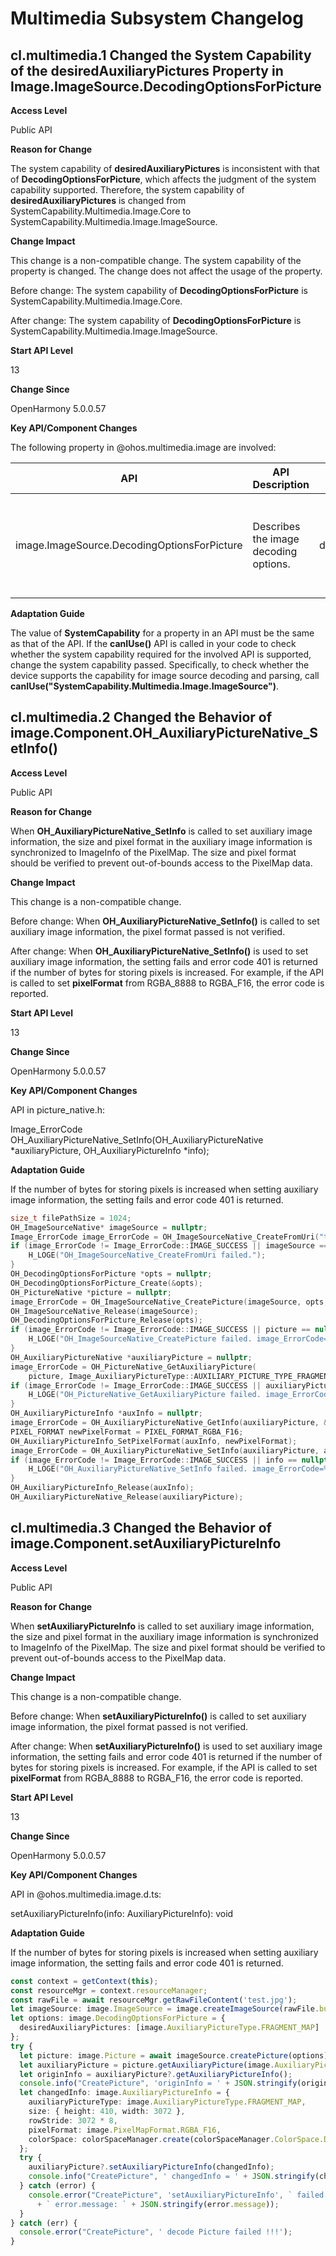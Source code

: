 # Multimedia Subsystem Changelog

## cl.multimedia.1 Changed the System Capability of the desiredAuxiliaryPictures Property in Image.ImageSource.DecodingOptionsForPicture

**Access Level**

Public API

**Reason for Change**

The system capability of **desiredAuxiliaryPictures** is inconsistent with that of **DecodingOptionsForPicture**, which affects the judgment of the system capability supported. Therefore, the system capability of **desiredAuxiliaryPictures** is changed from SystemCapability.Multimedia.Image.Core to SystemCapability.Multimedia.Image.ImageSource.

**Change Impact**

This change is a non-compatible change.
The system capability of the property is changed. The change does not affect the usage of the property.

Before change: The system capability of **DecodingOptionsForPicture** is SystemCapability.Multimedia.Image.Core.

After change: The system capability of **DecodingOptionsForPicture** is SystemCapability.Multimedia.Image.ImageSource.

**Start API Level**

13

**Change Since**

OpenHarmony 5.0.0.57

**Key API/Component Changes**

The following property in @ohos.multimedia.image are involved:

| API| API Description| Property| Property Description|
| -------- | -------- | -------- | -------- |
|image.ImageSource.DecodingOptionsForPicture|Describes the image decoding options.|desiredAuxiliaryPictures|Auxiliary picture type. By default, all auxiliary picture types are decoded.|


**Adaptation Guide**

The value of **SystemCapability** for a property in an API must be the same as that of the API. If the **canIUse()** API is called in your code to check whether the system capability required for the involved API is supported, change the system capability passed. Specifically, to check whether the device supports the capability for image source decoding and parsing, call **canIUse("SystemCapability.Multimedia.Image.ImageSource")**.

## cl.multimedia.2 Changed the Behavior of image.Component.OH_AuxiliaryPictureNative_SetInfo()

**Access Level**

Public API

**Reason for Change**

When **OH_AuxiliaryPictureNative_SetInfo** is called to set auxiliary image information, the size and pixel format in the auxiliary image information is synchronized to ImageInfo of the PixelMap. The size and pixel format should be verified to prevent out-of-bounds access to the PixelMap data.

**Change Impact**

This change is a non-compatible change.

Before change: When **OH_AuxiliaryPictureNative_SetInfo()** is called to set auxiliary image information, the pixel format passed is not verified.

After change: When **OH_AuxiliaryPictureNative_SetInfo()** is used to set auxiliary image information, the setting fails and error code 401 is returned if the number of bytes for storing pixels is increased. For example, if the API is called to set **pixelFormat** from RGBA_8888 to RGBA_F16, the error code is reported.

**Start API Level**

13

**Change Since**

OpenHarmony 5.0.0.57

**Key API/Component Changes**

API in picture_native.h:

Image_ErrorCode OH_AuxiliaryPictureNative_SetInfo(OH_AuxiliaryPictureNative *auxiliaryPicture,    OH_AuxiliaryPictureInfo *info);

**Adaptation Guide**

If the number of bytes for storing pixels is increased when setting auxiliary image information, the setting fails and error code 401 is returned.

```c++
size_t filePathSize = 1024;
OH_ImageSourceNative* imageSource = nullptr;
Image_ErrorCode image_ErrorCode = OH_ImageSourceNative_CreateFromUri("test.jpg", filePathSize, &imageSource);
if (image_ErrorCode != Image_ErrorCode::IMAGE_SUCCESS || imageSource == nullptr) {
    H_LOGE("OH_ImageSourceNative_CreateFromUri failed.");
}
OH_DecodingOptionsForPicture *opts = nullptr;
OH_DecodingOptionsForPicture_Create(&opts);
OH_PictureNative *picture = nullptr;
image_ErrorCode = OH_ImageSourceNative_CreatePicture(imageSource, opts, &picture);
OH_ImageSourceNative_Release(imageSource);
OH_DecodingOptionsForPicture_Release(opts);
if (image_ErrorCode != Image_ErrorCode::IMAGE_SUCCESS || picture == nullptr) {
    H_LOGE("OH_ImageSourceNative_CreatePicture failed. image_ErrorCode=%{public}d", image_ErrorCode);
}
OH_AuxiliaryPictureNative *auxiliaryPicture = nullptr;
image_ErrorCode = OH_PictureNative_GetAuxiliaryPicture(
    picture, Image_AuxiliaryPictureType::AUXILIARY_PICTURE_TYPE_FRAGMENT_MAP, &auxiliaryPicture);
if (image_ErrorCode != Image_ErrorCode::IMAGE_SUCCESS || auxiliaryPicture == nullptr) {
    H_LOGE("OH_PictureNative_GetAuxiliaryPicture failed. image_ErrorCode=%{public}d", image_ErrorCode);
}
OH_AuxiliaryPictureInfo *auxInfo = nullptr;
image_ErrorCode = OH_AuxiliaryPictureNative_GetInfo(auxiliaryPicture, &auxInfo);
PIXEL_FORMAT newPixelFormat = PIXEL_FORMAT_RGBA_F16;
OH_AuxiliaryPictureInfo_SetPixelFormat(auxInfo, newPixelFormat);
image_ErrorCode = OH_AuxiliaryPictureNative_SetInfo(auxiliaryPicture, auxInfo);
if (image_ErrorCode != Image_ErrorCode::IMAGE_SUCCESS || info == nullptr) {
    H_LOGE("OH_AuxiliaryPictureNative_SetInfo failed. image_ErrorCode=%{public}d", image_ErrorCode);
}
OH_AuxiliaryPictureInfo_Release(auxInfo);
OH_AuxiliaryPictureNative_Release(auxiliaryPicture);
```

## cl.multimedia.3 Changed the Behavior of image.Component.setAuxiliaryPictureInfo

**Access Level**

Public API

**Reason for Change**

When **setAuxiliaryPictureInfo** is called to set auxiliary image information, the size and pixel format in the auxiliary image information is synchronized to ImageInfo of the PixelMap. The size and pixel format should be verified to prevent out-of-bounds access to the PixelMap data.

**Change Impact**

This change is a non-compatible change.

Before change: When **setAuxiliaryPictureInfo()** is called to set auxiliary image information, the pixel format passed is not verified.

After change: When **setAuxiliaryPictureInfo()** is used to set auxiliary image information, the setting fails and error code 401 is returned if the number of bytes for storing pixels is increased. For example, if the API is called to set **pixelFormat** from RGBA_8888 to RGBA_F16, the error code is reported.

**Start API Level**

13

**Change Since**

OpenHarmony 5.0.0.57

**Key API/Component Changes**

API in @ohos.multimedia.image.d.ts:

setAuxiliaryPictureInfo(info: AuxiliaryPictureInfo): void

**Adaptation Guide**

If the number of bytes for storing pixels is increased when setting auxiliary image information, the setting fails and error code 401 is returned.

```ts
const context = getContext(this);
const resourceMgr = context.resourceManager;
const rawFile = await resourceMgr.getRawFileContent('test.jpg');
let imageSource: image.ImageSource = image.createImageSource(rawFile.buffer as ArrayBuffer);
let options: image.DecodingOptionsForPicture = {
  desiredAuxiliaryPictures: [image.AuxiliaryPictureType.FRAGMENT_MAP]
};
try {
  let picture: image.Picture = await imageSource.createPicture(options);
  let auxiliaryPicture = picture.getAuxiliaryPicture(image.AuxiliaryPictureType.FRAGMENT_MAP);
  let originInfo = auxiliaryPicture?.getAuxiliaryPictureInfo();
  console.info("CreatePicture", 'originInfo = ' + JSON.stringify(originInfo));
  let changedInfo: image.AuxiliaryPictureInfo = {
    auxiliaryPictureType: image.AuxiliaryPictureType.FRAGMENT_MAP,
    size: { height: 410, width: 3072 },
    rowStride: 3072 * 8,
    pixelFormat: image.PixelMapFormat.RGBA_F16,
    colorSpace: colorSpaceManager.create(colorSpaceManager.ColorSpace.DCI_P3),
  };
  try {
    auxiliaryPicture?.setAuxiliaryPictureInfo(changedInfo);
    console.info("CreatePicture", ' changedInfo = ' + JSON.stringify(changedInfo));
  } catch (error) {
    console.error("CreatePicture", 'setAuxiliaryPictureInfo', ` failed error.code: ` + JSON.stringify(error.code)
      + ` error.message: ` + JSON.stringify(error.message));
  }
} catch (err) {
  console.error("CreatePicture", ' decode Picture failed !!!');
}
```
